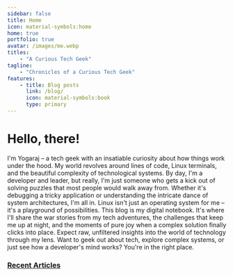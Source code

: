 ```yaml
---
sidebar: false
title: Home
icon: material-symbols:home
home: true
portfolio: true
avatar: /images/me.webp
titles: 
    - "A Curious Tech Geek"
tagline: 
    - "Chronicles of a Curious Tech Geek"
features:
    - title: Blog posts
      link: /blog/
      icon: material-symbols:book
      type: primary
---
```


# Hello, there!

I'm Yogaraj – a tech geek with an insatiable curiosity about how things work under the hood. My world revolves around lines of code, Linux terminals, and the beautiful complexity of technological systems.
By day, I'm a developer and leader, but really, I'm just someone who gets a kick out of solving puzzles that most people would walk away from. Whether it's debugging a tricky application or understanding the intricate dance of system architectures, I'm all in. Linux isn't just an operating system for me – it's a playground of possibilities.
This blog is my digital notebook. It's where I'll share the war stories from my tech adventures, the challenges that keep me up at night, and the moments of pure joy when a complex solution finally clicks into place. Expect raw, unfiltered insights into the world of technology through my lens.
Want to geek out about tech, explore complex systems, or just see how a developer's mind works? You're in the right place.

### [Recent Articles](/article/)

<RecentArticles/>
